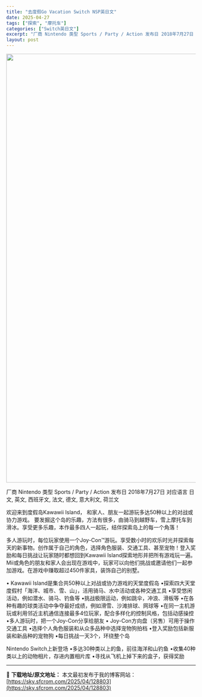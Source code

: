 ```yaml
---
title: "去度假Go Vacation Switch NSP英日文"
date: 2025-04-27
tags: ["探索", "摩托车"]
categories: ["Switch英日文"]
excerpt: "厂商 Nintendo 类型 Sports / Party / Action 发布日 2018年7月27日 对应语言 日文, 英文, 西班牙文, 法文, 德文, 意大利文, 荷兰文 欢迎来到度假岛Kawawii Island， 和家人、朋友一起游玩多达50种以上的对战或协力游戏。 要发掘这个岛的乐趣&hellip;"
layout: post
---
```


<img class="aligncenter size-full wp-image-128804" src="https://sky.sfcrom.com/wp-content/uploads/2025/04/202504270724125.webp" alt="" width="702" height="1138" />

厂商 Nintendo
类型 Sports / Party / Action
发布日 2018年7月27日
对应语言 日文, 英文, 西班牙文, 法文, 德文, 意大利文, 荷兰文

欢迎来到度假岛Kawawii Island，
和家人、朋友一起游玩多达50种以上的对战或协力游戏。
要发掘这个岛的乐趣，方法有很多，由骑马到越野车，雪上摩托车到滑冰。享受更多乐趣，本作最多四人一起玩，结伴探索岛上的每一个角落！

多人游玩时，每位玩家使用一个Joy-Con™游玩。享受数小时的欢乐时光并探索每天的新事物。创作属于自己的角色，选择角色服装、交通工具、甚至宠物！登入奖励和每日挑战让玩家随时都想回到Kawawii Island探索地形并把所有游戏玩一遍。Mii或角色的朋友和家人会出现在游戏中，玩家可以向他们挑战或邀请他们一起参加游戏。在游戏中赚取超过450件家具，装饰自己的别墅。

• Kawawii Island是集合共50种以上对战或协力游戏的天堂度假岛
•探索四大天堂度假村「海洋、城市、雪、山」，活用骑马、水中活动或各种交通工具
•享受悠闲活动，例如潜水、骑马、钓鱼等
•挑战极限运动，例如跳伞，冲浪、滑板等
•在各种有趣的球类活动中争夺最好成绩，例如滑雪、沙滩排球、网球等
•在同一主机游玩或利用邻近主机通信连接最多4位玩家，配合多样化的控制风格，包括动感操控
•多人游玩时，把一个Joy-Con分享给朋友
• Joy-Con方向盘（另售）可用于操作交通工具
•选择个人角色服装和从众多品种中选择宠物狗拍档
•登入奖励包括新服装和新品种的宠物狗
•每日挑战一天3个，环绕整个岛

Nintendo Switch上新登场
•多达30种类以上的鱼，前往海洋和山钓鱼
•收集40种类以上的动物相片，存进内置相片库
•寻找从飞机上掉下来的盒子，获得奖励

---
📖 **下载地址/原文地址：** 本文最初发布于我的博客网站：[https://sky.sfcrom.com/2025/04/128803](https://sky.sfcrom.com/2025/04/128803)

